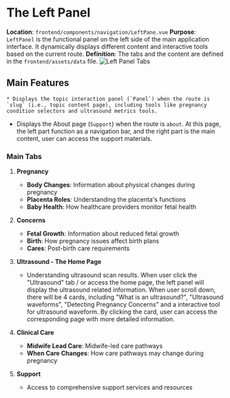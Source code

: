 # The Left Panel

**Location**: `frontend/components/navigation/LeftPane.vue`
**Purpose**: `LeftPanel` is the functional panel on the left side of the main application interface. It dynamically displays different content and interactive tools based on the current route.
**Definition**: The tabs and the content are defined in the `frontend/assets/data` file.
![Left Panel Tabs](../images/nav_bar.png)

## Main Features

    * Displays the topic interaction panel (`Panel`) when the route is `slug` (i.e., topic content page), including tools like pregnancy condition selectors and ultrasound metrics tools.

  * Displays the About page (`Support`) when the route is `about`. At this page, the left part function as a navigation bar, and the right part is the main content, user can access the support materials.

### Main Tabs

1. **Pregnancy** 
   - **Body Changes**: Information about physical changes during pregnancy
   - **Placenta Roles**: Understanding the placenta's functions
   - **Baby Health**: How healthcare providers monitor fetal health

2. **Concerns** 
   - **Fetal Growth**: Information about reduced fetal growth
   - **Birth**: How pregnancy issues affect birth plans
   - **Cares**: Post-birth care requirements

3. **Ultrasound - The Home Page** 
   - Understanding ultrasound scan results. When user click the "Ultrasound" tab / or access the home page, the left panel will display the ultrasound related information. When user scroll down, there will be 4 cards, including "What is an ultrasound?", "Ultrasound waveforms", "Detecting Pregnancy Concerns" and a interactive tool for ultrasound waveform. By clicking the  card, user can access the corresponding page with more detailed information. 
  
4. **Clinical Care** 
   - **Midwife Lead Care**: Midwife-led care pathways
   - **When Care Changes**: How care pathways may change during pregnancy

5. **Support** 
   - Access to comprehensive support services and resources



